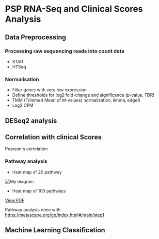# PSP RNA-Seq and Clinical Scores Analysis



## Data Preprocessing
### Processing raw sequencing reads into count data 

- STAR
- HTSeq

### Normalisation
- Filter genes with very low expression
- Define thresholds for log2 fold-change and significance (p-value, FDR)
- TMM (Trimmed Mean of M-values) normalization, limma, edgeR
- Log2 CPM


## DESeq2 analysis

## Correlation with clinical Scores
Pearson's correlation

### Pathway analysis 
- Heat map of 20 pathway

![My diagram](./data/heatmap_20.png)

- Heat map of 100 pathways

[View PDF](./data/HeatmapSelectedGOTop100.pdf)




Pathway analysis done with https://metascape.org/gp/index.html#/main/step1


## Machine Learning Classification 